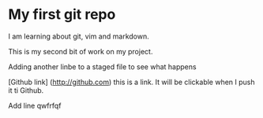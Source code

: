# My first git repo

I am learning about git, vim and markdown.

This is my second bit of work on my project.

Adding another linbe to a staged file to see what happens

[Github link] (http://github.com) this is a link. It will be clickable when I push it ti Github.

Add line
qwfrfqf